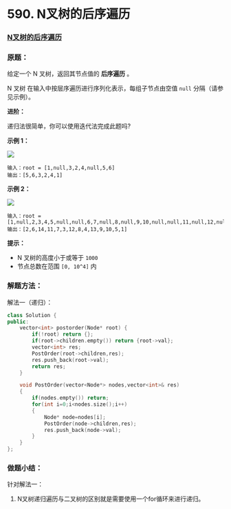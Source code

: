 # 590. N叉树的后序遍历

### [N叉树的后序遍历](https://leetcode-cn.com/problems/n-ary-tree-postorder-traversal/)

### 原题：

给定一个 N 叉树，返回其节点值的 **后序遍历** 。

N 叉树 在输入中按层序遍历进行序列化表示，每组子节点由空值 `null` 分隔（请参见示例）。

**进阶：**

递归法很简单，你可以使用迭代法完成此题吗?

**示例 1：**

![](https://assets.leetcode.com/uploads/2018/10/12/narytreeexample.png)

```
输入：root = [1,null,3,2,4,null,5,6]
输出：[5,6,3,2,4,1]
```

**示例 2：**

![](https://assets.leetcode.com/uploads/2019/11/08/sample\_4\_964.png)

```
输入：root = [1,null,2,3,4,5,null,null,6,7,null,8,null,9,10,null,null,11,null,12,null,13,null,null,14]
输出：[2,6,14,11,7,3,12,8,4,13,9,10,5,1]
```

**提示：**

* N 叉树的高度小于或等于 `1000`
* 节点总数在范围 `[0, 10^4]` 内

### 解题方法：

解法一（递归）：

```cpp
class Solution {
public:
    vector<int> postorder(Node* root) {
        if(!root) return {};
        if(root->children.empty()) return {root->val};
        vector<int> res;
        PostOrder(root->children,res);
        res.push_back(root->val);
        return res;
    }

    void PostOrder(vector<Node*> nodes,vector<int>& res)
    {
        if(nodes.empty()) return;
        for(int i=0;i<nodes.size();i++)
        {
            Node* node=nodes[i];
            PostOrder(node->children,res);
            res.push_back(node->val);
        }
    }
};
```

### 做题小结：

针对解法一：

1. N叉树递归遍历与二叉树的区别就是需要使用一个for循环来进行递归。
